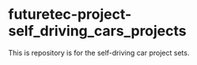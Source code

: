 # futuretec-project-self_driving_cars_projects
This is repository is for the self-driving car project sets.
